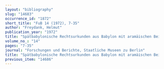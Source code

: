 ```yaml
---
layout: "bibliography"
slug: "14683"
occurrence_id: "1872"
short_title: "FuB 14 (1972), 7-35"
author: "Freydank, Helmut"
publication_year: "1972"
title: "Spätbabylonische Rechtsurkunden aus Babylon mit aramäischen Beischriften"
volume_no_: "14"
pages: "7-35"
journal: "Forschungen und Berichte, Staatliche Museen zu Berlin"
title: "Spätbabylonische Rechtsurkunden aus Babylon mit aramäischen Beischriften"
previous_item: "14686"
---
```

